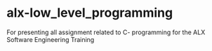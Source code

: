 # alx-low_level_programming
For presenting all assignment related to C- programming for the ALX Software Engineering Training
